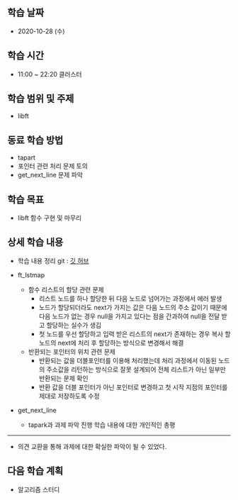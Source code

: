 학습 날짜
---
+ 2020-10-28 (수)

학습 시간
---
+ 11:00 ~ 22:20 클러스터

학습 범위 및 주제
---
+ libft

동료 학습 방법
---
+ tapart
+ 포인터 관련 처리 문제 토의
+ get_next_line 문제 파악

학습 목표
---
+ libft 함수 구현 및 마무리

상세 학습 내용
---
+ 학습 내용 정리 git : [깃 허브](https://github.com/kiskim/study)   

+ ft_lstmap
    + 함수 리스트의 할당 관련 문제
        + 리스트 노드를 하나 할당한 뒤 다음 노드로 넘어가는 과정에서 에러 발생
        + 노드가 할당되더라도 next가 가지는 값은 다음 노드의 주소 값이기 때문에 다음 노드가 없는 경우 null을 가지고 있다는 점을 간과하여 null을 전달 받고 할당하는 실수가 생김
        + 첫 노드를 우선 할당하고 입력 받은 리스트의 next가 존재하는 경우 복사 할 노드의 next에 처리 후 할당하는 방식으로 변경해서 해결
    + 반환되는 포인터의 위치 관련 문제
        + 반환되는 값을 더블포인터를 이용해 처리했는데 처리 과정에서 이동된 노드의 주소값을 리턴하는 방식으로 잘못 설계되어 전체 리스트가 아닌 일부만 반환되는 문제 확인
        + 반환 값을 더블 포인터가 아닌 포인터로 변경하고 첫 시작 지점의 포인터를 제대로 저장하도록 수정
+ get_next_line
    + tapark과 과제 파악 진행
학습 내용에 대한 개인적인 총평
---
+ 의견 교환을 통해 과제에 대한 확실한 파악이 될 수 있었다.

다음 학습 계획
---
+ 알고리즘 스터디